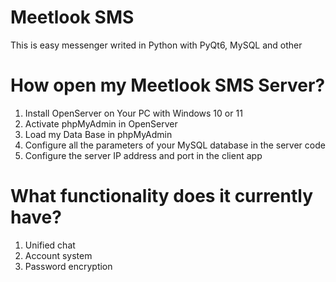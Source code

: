 # Meetlook SMS
This is easy messenger writed in Python with PyQt6, MySQL and other
# How open my Meetlook SMS Server?
1) Install OpenServer on Your PC with Windows 10 or 11
2) Activate phpMyAdmin in OpenServer
3) Load my Data Base in phpMyAdmin
4) Configure all the parameters of your MySQL database in the server code
5) Configure the server IP address and port in the client app
# What functionality does it currently have?
1) Unified chat
2) Account system
3) Password encryption
